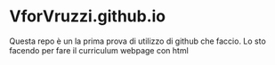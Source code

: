 # VforVruzzi.github.io


Questa repo è un la prima prova di utilizzo di github che faccio. Lo sto facendo per fare il curriculum webpage con html
